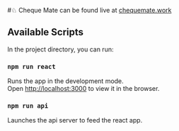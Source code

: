 #♘ 
Cheque Mate can be found live at [chequemate.work](http://cheque-mate-app.herokuapp.com/)

## Available Scripts

In the project directory, you can run:

### `npm run react`

Runs the app in the development mode.<br />
Open [http://localhost:3000](http://localhost:3000) to view it in the browser.

### `npm run api`

Launches the api server to feed the react app.
